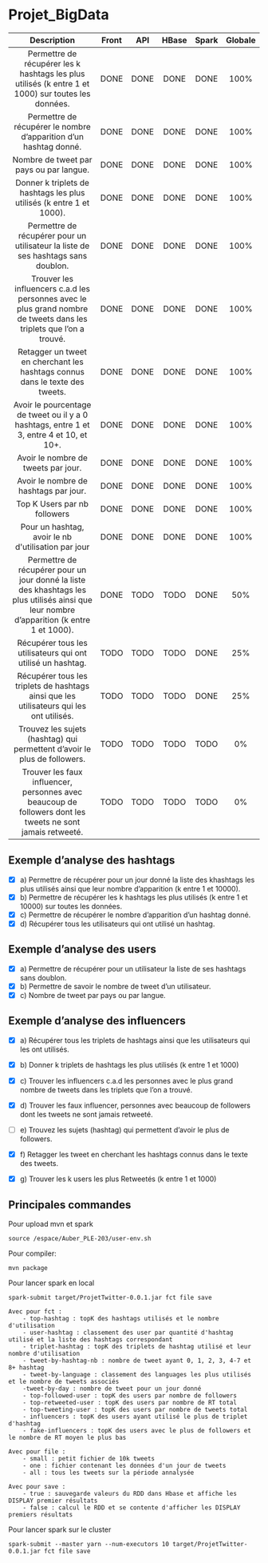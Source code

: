 # Projet_BigData



|                         Description                          | Front | API  | HBase | Spark | Globale |
| :----------------------------------------------------------: | :---: | :--: | :---: | :---: | :-----: |
| Permettre de récupérer les k hashtags les plus utilisés (k entre 1 et 1000) sur toutes les données. | DONE  | DONE | DONE  | DONE  |   100%   |
| Permettre de récupérer le nombre d’apparition d’un hashtag donné. | DONE  | DONE | DONE  | DONE  |   100%   |
|           Nombre de tweet par pays ou par langue.            | DONE  | DONE | DONE  | DONE  |   100%   |
| Donner k triplets de hashtags les plus utilisés (k entre 1 et 1000). | DONE  | DONE | DONE  | DONE  |   100%   |
| Permettre de récupérer pour un utilisateur la liste de ses hashtags sans doublon. | DONE  | DONE | DONE  | DONE  |   100%   |
| Trouver les influencers c.a.d les personnes avec le plus grand nombre de tweets dans les triplets que l’on a trouvé. | DONE  | DONE | DONE  | DONE  |   100%    |
| Retagger un tweet en cherchant les hashtags connus dans le texte des tweets. | DONE  | DONE | DONE  | DONE  |   100%    |
| Avoir le pourcentage de tweet ou il y a 0 hashtags, entre 1 et 3, entre 4 et 10, et 10+. | DONE  | DONE | DONE  | DONE  |   100%   |
|             Avoir le nombre de tweets par jour.              | DONE  | DONE | DONE  | DONE  |   100%   |
|            Avoir le nombre de hashtags par jour.             | DONE  | DONE | DONE  | DONE  |   100%   |
| Top K Users par nb followers | DONE  | DONE | DONE  | DONE  |   100%   |
| Pour un hashtag, avoir le nb d'utilisation par jour | DONE  | DONE | DONE  | DONE  |   100%   |
| Permettre de récupérer pour un jour donné la liste des khashtags les plus utilisés ainsi que leur nombre d’apparition (k entre 1 et 1000). | DONE  | TODO | TODO  | DONE  |   50%   |
| Récupérer tous les utilisateurs qui ont utilisé un hashtag.  | TODO  | TODO | TODO  | DONE  |   25%   |
| Récupérer tous les triplets de hashtags ainsi que les utilisateurs qui les ont utilisés. | TODO  | TODO | TODO  | DONE  |   25%   |
| Trouvez les sujets (hashtag) qui permettent d’avoir le plus de followers. | TODO  | TODO | TODO  | TODO  |   0%    |
| Trouver les faux influencer, personnes avec beaucoup de followers dont les tweets ne sont jamais retweeté. | TODO  | TODO | TODO  | TODO  |   0%    |



## Exemple d’analyse des hashtags

- [x] a) Permettre de récupérer pour un jour donné la liste des khashtags les plus utilisés ainsi que leur nombre d’apparition (k entre 1 et 10000).
- [x] b) Permettre de récupérer les k hashtags les plus utilisés (k entre 1 et 10000) sur toutes les données.
- [x] c) Permettre de récupérer le nombre d’apparition d’un hashtag donné.
- [x] d) Récupérer tous les utilisateurs qui ont utilisé un hashtag.

## Exemple d’analyse des users

- [x] a) Permettre de récupérer pour un utilisateur la liste de ses hashtags sans doublon.
- [x] b) Permettre de savoir le nombre de tweet d’un utilisateur.
- [x] c) Nombre de tweet par pays ou par langue.

## Exemple d’analyse des influencers

- [x] a) Récupérer tous les triplets de hashtags ainsi que les utilisateurs qui les ont utilisés.  
- [x] b) Donner k triplets de hashtags les plus utilisés (k entre 1 et 1000)
- [x] c) Trouver les influencers c.a.d les personnes avec le plus grand nombre de tweets dans les triplets que l’on a trouvé. 
- [x] d) Trouver les faux influencer, personnes avec beaucoup de followers dont les tweets ne sont jamais retweeté.
- [ ] e) Trouvez les sujets (hashtag) qui permettent d’avoir le plus de followers. 
- [x] f) Retagger les tweet en cherchant les hashtags connus dans le texte des tweets. 
- [x] g) Trouver les k users les plus Retweetés (k entre 1 et 1000)




## Principales commandes
Pour upload mvn et spark
```
source /espace/Auber_PLE-203/user-env.sh 
```

Pour compiler:
```
mvn package
```

Pour lancer spark en local
```
spark-submit target/ProjetTwitter-0.0.1.jar fct file save

Avec pour fct :
	- top-hashtag : topK des hashtags utilisés et le nombre d'utilisation
	- user-hashtag : classement des user par quantité d'hashtag utilisé et la liste des hashtags correspondant 
	- triplet-hashtag : topK des triplets de hashtag utilisé et leur nombre d'utilisation
	- tweet-by-hashtag-nb : nombre de tweet ayant 0, 1, 2, 3, 4-7 et 8+ hashtag
	- tweet-by-language : classement des languages les plus utilisés et le nombre de tweets associés
	-tweet-by-day : nombre de tweet pour un jour donné
	- top-followed-user : topK des users par nombre de followers
	- top-retweeted-user : topK des users par nombre de RT total
	- top-tweeting-user : topK des users par nombre de tweets total
	- influencers : topK des users ayant utilisé le plus de triplet d'hashtag
	- fake-influencers : topK des users avec le plus de followers et le nombre de RT moyen le plus bas
	
Avec pour file :
	- small : petit fichier de 10k tweets
	- one : fichier contenant les données d'un jour de tweets
	- all : tous les tweets sur la période annalysée

Avec pour save :
	- true : sauvegarde valeurs du RDD dans Hbase et affiche les DISPLAY premier résultats
	- false : calcul le RDD et se contente d'afficher les DISPLAY premiers résultats
```

Pour lancer spark sur le cluster

```
spark-submit --master yarn --num-executors 10 target/ProjetTwitter-0.0.1.jar fct file save
```
